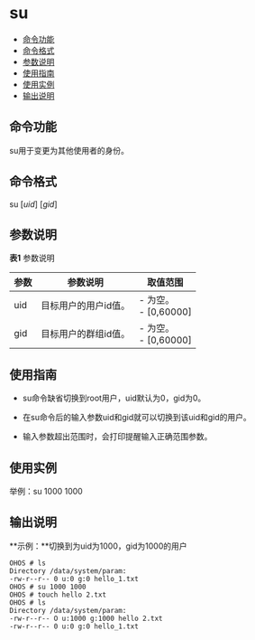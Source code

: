 # su

- [命令功能](#命令功能)
- [命令格式](#命令格式)
- [参数说明](#参数说明)
- [使用指南](#使用指南)
- [使用实例](#使用实例)
- [输出说明](#输出说明)

## 命令功能

su用于变更为其他使用者的身份。


## 命令格式

su [_uid_] [_gid_]


## 参数说明

**表1** 参数说明

| 参数 | 参数说明 | 取值范围 | 
| -------- | -------- | -------- |
| uid | 目标用户的用户id值。 | -&nbsp;为空。<br/>-&nbsp;[0,60000] | 
| gid | 目标用户的群组id值。 | -&nbsp;为空。<br/>-&nbsp;[0,60000] | 


## 使用指南

- su命令缺省切换到root用户，uid默认为0，gid为0。

- 在su命令后的输入参数uid和gid就可以切换到该uid和gid的用户。

- 输入参数超出范围时，会打印提醒输入正确范围参数。


## 使用实例

举例：su 1000 1000


## 输出说明

**示例：**切换到为uid为1000，gid为1000的用户
```
OHOS # ls
Directory /data/system/param:
-rw-r--r-- 0 u:0 g:0 hello_1.txt
OHOS # su 1000 1000
OHOS # touch hello 2.txt
OHOS # ls
Directory /data/system/param:
-rw-r--r-- O u:1000 g:1000 hello 2.txt
-гw-r--r-- 0 u:0 g:0 hello_1.txt
```
